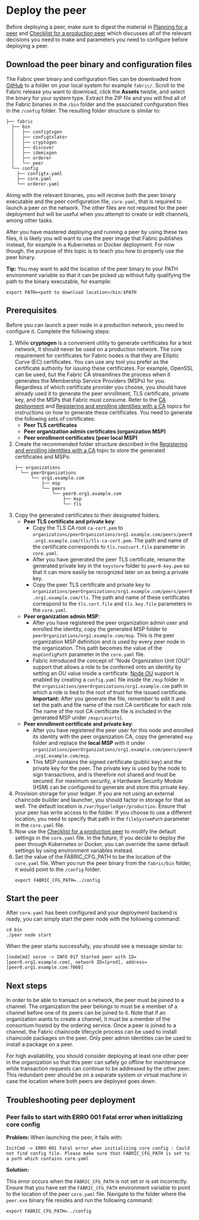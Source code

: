 # Deploy the peer

Before deploying a peer, make sure to digest the material in [Planning for a peer](./peerplan.html) and [Checklist for a production peer](./peerchecklist.html) which discusses all of the relevant decisions you need to make and parameters you need to configure before deploying a peer.

## Download the peer binary and configuration files

The Fabric peer binary and configuration files can be downloaded from [GitHub](https://github.com/hyperledger/fabric/releases) to a folder on your local system for example `fabric/`. Scroll to the Fabric release you want to download, click the **Assets** twistie, and select the binary for your system type. Extract the ZIP file and you will find all of the Fabric binaries in the `/bin` folder and the associated configuration files in the `/config` folder.
The resulting folder structure is similar to:

```
├── fabric
  ├── bin
  │   ├── configtxgen
  │   ├── configtxlator
  │   ├── cryptogen
  │   ├── discover
  │   ├── idemixgen
  │   ├── orderer
  │   └── peer
  └── config
    ├── configtx.yaml
    ├── core.yaml
    └── orderer.yaml
```

Along with the relevant binaries, you will receive both the peer binary executable and the peer configuration file, `core.yaml`, that is required to launch a peer on the network. The other files are not required for the peer deployment but will be useful when you attempt to create or edit channels, among other tasks.

After you have mastered deploying and running a peer by using these two files, it is likely you will want to use the peer image that Fabric publishes instead, for example in a Kubernetes or Docker deployment. For now though, the purpose of this topic is to teach you how to properly use the peer binary.

**Tip:** You may want to add the location of the peer binary to your PATH environment variable so that it can be picked up without fully qualifying the path to the binary executable, for example:

```
export PATH=<path to download location>/bin:$PATH
```

## Prerequisites

Before you can launch a peer node in a production network, you need to configure it. Complete the following steps:

1. While **cryptogen** is a convenient utility to generate certificates for a test network, it should never be used on a production network. The core requirement for certificates for Fabric nodes is that they are Elliptic Curve (EC) certificates. You can use any tool you prefer as the certificate authority for issuing these certificates. For example, OpenSSL can be used, but the Fabric CA streamlines the process when it generates the Membership Service Providers (MSPs) for you. Regardless of which certificate provider you choose, you should have already used it to generate the peer enrollment, TLS certificate, private key, and the MSPs that Fabric must consume. Refer to the [CA deployment](https://hyperledger-fabric-ca.readthedocs.io/en/release-1.4/deployguide/cadeploy.html) and [Registering and enrolling identities with a CA](https://hyperledger-fabric-ca.readthedocs.io/en/release-1.4/deployguide/use_CA.html) topics for instructions on how to generate these certificates. You need to generate the following sets of certificates:
    - **Peer TLS certificates**
    - **Peer organization admin certificates (organization MSP)**
    - **Peer enrollment certificates (peer local MSP)**  
2. Create the recommended folder structure described in the [Registering and enrolling identities with a CA](https://hyperledger-fabric-ca.readthedocs.io/en/release-1.4/deployguide/use_CA.html) topic to store the generated certificates and MSPs:
    ```
    ├── organizations
      └── peerOrganizations
          └── org1.example.com
              ├── msp
              └── peers
                  └── peer0.org1.example.com
                      ├── msp
                      └── tls
    ```
3. Copy the generated certificates to their designated folders.
      - **Peer TLS certificate and private key**:
        - Copy the TLS CA root `ca-cert.pem` to `organizations/peerOrganizations/org1.example.com/peers/peer0.org1.example.com/tls/tls-ca-cert.pem`. The path and name of the certificate corresponds to `tls.rootcert.file` parameter in `core.yaml`.
        - After you have generated the peer TLS certificate, rename the generated private key in the `keystore` folder to `peer0-key.pem` so that it can more easily be recognized later on as being a private key.
        - Copy the peer TLS certificate and private key to `organizations/peerOrganizations/org1.example.com/peers/peer0.org1.example.com/tls`. The path and name of these certificates correspond to the `tls.cert.file` and `tls.key.file` parameters in the `core.yaml`.
      - **Peer organization admin MSP**:
        - After you have registered the peer organization admin user and enrolled the identity, copy the generated MSP folder to `peerOrganizations/org1.example.com/msp`. This is the peer organization MSP definition and is used by every peer node in the organization. This path becomes the value of the `mspConfigPath` parameter in the `core.yaml` file.
        - Fabric introduced the concept of "Node Organization Unit (OU)" support that allows a role to be conferred onto an identity by setting an OU value inside a certificate. [Node OU](https://hyperledger-fabric-ca.readthedocs.io/en/release-1.4/deployguide/use_CA.html#specifying-nodeous) support is enabled by creating a `config.yaml` file inside the `/msp` folder in the `organizations/peerOrganizations/org1.example.com` path in which a role is tied to the root of trust for the issued certificate. **Important:** After you generate the file, remember to edit it and set the path and file name of the root CA certificate for each role. The name of the root CA certificate file is included in the generated MSP under `/msp/cacerts`).
      - **Peer enrollment certificate and private key**:
        - After you have registered the peer user for this node and enrolled its identity with the peer organization CA, copy the generated `msp` folder and replace the **local MSP** with it under `organizations/peerOrganizations/org1.example.com/peers/peer0.org1.example.com/msp`.
        - This MSP contains the signed certificate (public key) and the private key for the peer. The private key is used by the node to sign transactions, and is therefore not shared and must be secured. For maximum security, a Hardware Security Module (HSM) can be configured to generate and store this private key.
4. Provision storage for your ledger. If you are not using an external chaincode builder and launcher, you should factor in storage for that as well. The default location is `/var/hyperledger/production`. Ensure that your peer has write access to the folder. If you choose to use a different location, you need to specify that path in the `fileSystemPath` parameter in the `core.yaml` file.
5. Now use the [Checklist for a production peer](./peerchecklist.html) to modify the default settings in the `core.yaml` file. In the future, if you decide to deploy the peer through Kubernetes or Docker, you can override the same default settings by using environment variables instead.
6. Set the value of the FABRIC_CFG_PATH to be the location of the `core.yaml` file. When you run the peer binary from the `fabric/bin` folder, it would point to the  `/config` folder:
    ```
    export FABRIC_CFG_PATH=../config
    ```

## Start the peer

After `core.yaml` has been configured and your deployment backend is ready, you can simply start the peer node with the following command:

```
cd bin
./peer node start
```

When the peer starts successfully, you should see a message similar to:

```
[nodeCmd] serve -> INFO 017 Started peer with ID=[peer0.org1.example.com], network ID=[prod], address=[peer0.org1.example.com:7060]
```

## Next steps

In order to be able to transact on a network, the peer must be joined to a channel. The organization the peer belongs to must be a member of a channel before one of its peers can be joined to it. Note that if an organization wants to create a channel, it must be a member of the consortium hosted by the ordering service. Once a peer is joined to a channel, the Fabric chaincode lifecycle process can be used to install chaincode packages on the peer. Only peer admin identities can be used to install a package on a peer.

For high availability, you should consider deploying at least one other peer in the organization so that this peer can safely go offline for maintenance while transaction requests can continue to be addressed by the other peer. This redundant peer should be on a separate system or virtual machine in case the location where both peers are deployed goes down.

## Troubleshooting peer deployment

### Peer fails to start with ERRO 001 Fatal error when initializing core config

**Problem:** When launching the peer, it fails with:

```
InitCmd -> ERRO 001 Fatal error when initializing core config : Could not find config file. Please make sure that FABRIC_CFG_PATH is set to a path which contains core.yaml
```

**Solution:**

This error occurs when the `FABRIC_CFG_PATH` is not set or is set incorrectly. Ensure that you have set the `FABRIC_CFG_PATH` environment variable to point to the location of the peer `core.yaml` file. Navigate to the folder where the `peer.exe` binary file resides and run the following command:

```
export FABRIC_CFG_PATH=../config
```
